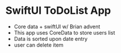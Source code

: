 # SwiftUI ToDoList App
 - Core data + swiftUI w/ Brian advent
 - This app uses CoreData to store users list
 - Data is sorted upon date entry
 - user can delete item
 
